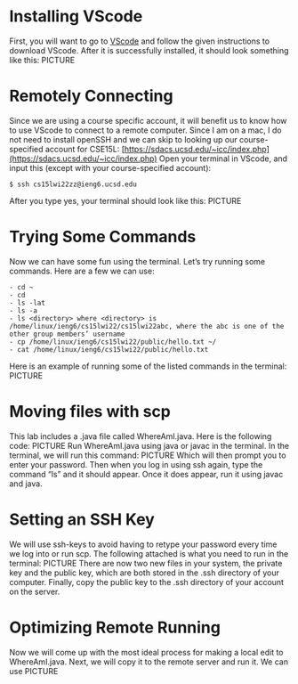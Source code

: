 # Installing VScode
First, you will want to go to [VScode](https://code.visualstudio.com/) and follow the given instructions to download VScode. After it is successfully installed, it should look something like this:
PICTURE

# Remotely Connecting
Since we are using a course specific account, it will benefit us to know how to use VScode to connect to a remote computer. Since I am on a mac, I do not need to install openSSH and we can skip to looking up our course-specified account for CSE15L:
[https://sdacs.ucsd.edu/~icc/index.php](https://sdacs.ucsd.edu/~icc/index.php)
Open your terminal in VScode, and input this (except with your course-specified account):
```
$ ssh cs15lwi22zz@ieng6.ucsd.edu
```
After you type yes, your terminal should look like this:
PICTURE

# Trying Some Commands
Now we can have some fun using the terminal. Let’s try running some commands. Here are a few we can use:
```
- cd ~
- cd
- ls -lat
- ls -a
- ls <directory> where <directory> is /home/linux/ieng6/cs15lwi22/cs15lwi22abc, where the abc is one of the other group members’ username
- cp /home/linux/ieng6/cs15lwi22/public/hello.txt ~/
- cat /home/linux/ieng6/cs15lwi22/public/hello.txt
```
Here is an example of running some of the listed commands in the terminal:
PICTURE

# Moving files with scp
This lab includes a .java file called WhereAmI.java. Here is the following code:
PICTURE
Run WhereAmI.java using java or javac in the terminal. 
In the terminal, we will run this command: 
PICTURE
Which will then prompt you to enter your password. Then when you log in using ssh again, type the command “ls” and it should appear. Once it does appear, run it using javac and java. 

# Setting an SSH Key
We will use ssh-keys to avoid having to retype your password every time we log into or run scp. The following attached is what you need to run in the terminal:
PICTURE
There are now two new files in your system, the private key and the public key, which are both stored in the .ssh directory of your computer. Finally, copy the public key to the .ssh directory of your account on the server. 

# Optimizing Remote Running
Now we will come up with the most ideal process for making a local edit to WhereAmI.java. Next, we will copy it to the remote server and run it. We can use
PICTURE
